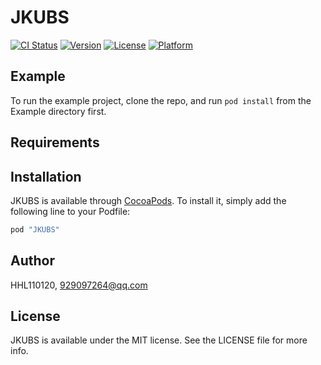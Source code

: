 # JKUBS

[![CI Status](http://img.shields.io/travis/HHL110120/JKUBS.svg?style=flat)](https://travis-ci.org/HHL110120/JKUBS)
[![Version](https://img.shields.io/cocoapods/v/JKUBS.svg?style=flat)](http://cocoapods.org/pods/JKUBS)
[![License](https://img.shields.io/cocoapods/l/JKUBS.svg?style=flat)](http://cocoapods.org/pods/JKUBS)
[![Platform](https://img.shields.io/cocoapods/p/JKUBS.svg?style=flat)](http://cocoapods.org/pods/JKUBS)

## Example

To run the example project, clone the repo, and run `pod install` from the Example directory first.

## Requirements

## Installation

JKUBS is available through [CocoaPods](http://cocoapods.org). To install
it, simply add the following line to your Podfile:

```ruby
pod "JKUBS"
```

## Author

HHL110120, 929097264@qq.com

## License

JKUBS is available under the MIT license. See the LICENSE file for more info.
